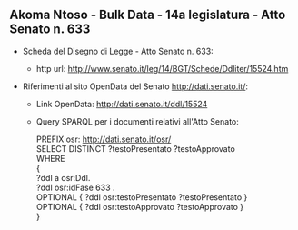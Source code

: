## Akoma Ntoso - Bulk Data - 14a legislatura - Atto Senato n. 633 ##

* Scheda del Disegno di Legge - Atto Senato n. 633:
	* http url: http://www.senato.it/leg/14/BGT/Schede/Ddliter/15524.htm

* Riferimenti al sito OpenData del Senato http://dati.senato.it/:
	* Link OpenData: http://dati.senato.it/ddl/15524
	* Query SPARQL per i documenti relativi all'Atto Senato:

        PREFIX osr: <http://dati.senato.it/osr/>  
		SELECT DISTINCT ?testoPresentato ?testoApprovato  
		WHERE  
		{  
		    ?ddl a osr:Ddl.  
		    ?ddl osr:idFase 633 .  
		    OPTIONAL { ?ddl osr:testoPresentato ?testoPresentato }  
		    OPTIONAL { ?ddl osr:testoApprovato ?testoApprovato }  
		}
		